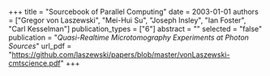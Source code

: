 +++
title = "Sourcebook of Parallel Computing"
date = 2003-01-01
authors = ["Gregor von Laszewski", "Mei-Hui Su", "Joseph Insley", "Ian Foster", "Carl Kesselman"]
publication_types = ["6"]
abstract = ""
selected = "false"
publication = "*Quasi-Realtime Microtomography Experiments at Photon Sources*"
url_pdf = "https://github.com/laszewski/papers/blob/master/vonLaszewski-cmtscience.pdf"
+++

